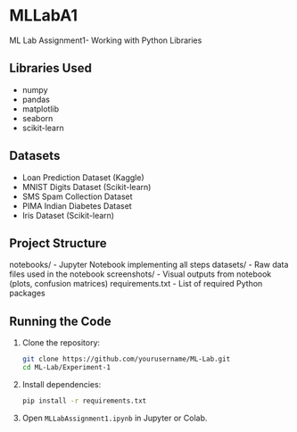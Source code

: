# MLLabA1
ML Lab Assignment1- Working with Python Libraries

## Libraries Used
- numpy
- pandas
- matplotlib
- seaborn
- scikit-learn

## Datasets
- Loan Prediction Dataset (Kaggle)
- MNIST Digits Dataset (Scikit-learn)
- SMS Spam Collection Dataset
- PIMA Indian Diabetes Dataset
- Iris Dataset (Scikit-learn)

## Project Structure
notebooks/ - Jupyter Notebook implementing all steps
datasets/ - Raw data files used in the notebook
screenshots/ - Visual outputs from notebook (plots, confusion matrices)
requirements.txt - List of required Python packages

## Running the Code
1. Clone the repository:
    ```bash
    git clone https://github.com/yourusername/ML-Lab.git
    cd ML-Lab/Experiment-1
    ```
2. Install dependencies:
    ```bash
    pip install -r requirements.txt
    ```
3. Open `MLLabAssignment1.ipynb` in Jupyter or Colab.

